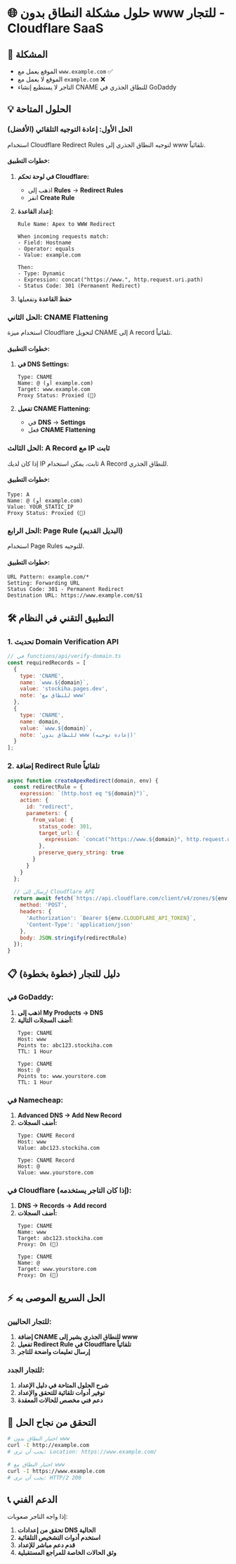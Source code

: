 # 🌐 حلول مشكلة النطاق بدون www للتجار - Cloudflare SaaS

## 🚨 المشكلة
- الموقع يعمل مع `www.example.com` ✅
- الموقع لا يعمل مع `example.com` ❌
- التاجر لا يستطيع إنشاء CNAME للنطاق الجذري في GoDaddy

## 💡 الحلول المتاحة

### الحل الأول: إعادة التوجيه التلقائي (الأفضل)
استخدام Cloudflare Redirect Rules لتوجيه النطاق الجذري إلى www تلقائياً.

#### خطوات التطبيق:
1. **في لوحة تحكم Cloudflare:**
   - اذهب إلى **Rules** → **Redirect Rules**
   - انقر **Create Rule**

2. **إعداد القاعدة:**
   ```
   Rule Name: Apex to WWW Redirect
   
   When incoming requests match:
   - Field: Hostname
   - Operator: equals
   - Value: example.com
   
   Then:
   - Type: Dynamic
   - Expression: concat("https://www.", http.request.uri.path)
   - Status Code: 301 (Permanent Redirect)
   ```

3. **حفظ القاعدة** وتفعيلها

### الحل الثاني: CNAME Flattening
استخدام ميزة Cloudflare لتحويل CNAME إلى A record تلقائياً.

#### خطوات التطبيق:
1. **في DNS Settings:**
   ```
   Type: CNAME
   Name: @ (أو example.com)
   Target: www.example.com
   Proxy Status: Proxied (🧡)
   ```

2. **تفعيل CNAME Flattening:**
   - في **DNS** → **Settings**
   - فعل **CNAME Flattening**

### الحل الثالث: A Record مع IP ثابت
إذا كان لديك IP ثابت، يمكن استخدام A Record للنطاق الجذري.

#### خطوات التطبيق:
```
Type: A
Name: @ (أو example.com)
Value: YOUR_STATIC_IP
Proxy Status: Proxied (🧡)
```

### الحل الرابع: Page Rule (البديل القديم)
استخدام Page Rules للتوجيه.

#### خطوات التطبيق:
```
URL Pattern: example.com/*
Setting: Forwarding URL
Status Code: 301 - Permanent Redirect
Destination URL: https://www.example.com/$1
```

## 🛠️ التطبيق التقني في النظام

### 1. تحديث Domain Verification API
```javascript
// في functions/api/verify-domain.ts
const requiredRecords = [
  {
    type: 'CNAME',
    name: `www.${domain}`,
    value: 'stockiha.pages.dev',
    note: 'للنطاق مع www'
  },
  {
    type: 'CNAME', 
    name: domain,
    value: `www.${domain}`,
    note: 'للنطاق بدون www (إعادة توجيه)'
  }
];
```

### 2. إضافة Redirect Rule تلقائياً
```javascript
async function createApexRedirect(domain, env) {
  const redirectRule = {
    expression: `(http.host eq "${domain}")`,
    action: {
      id: "redirect",
      parameters: {
        from_value: {
          status_code: 301,
          target_url: {
            expression: `concat("https://www.${domain}", http.request.uri.path)`
          },
          preserve_query_string: true
        }
      }
    }
  };
  
  // إرسال إلى Cloudflare API
  return await fetch(`https://api.cloudflare.com/client/v4/zones/${env.ZONE_ID}/rulesets`, {
    method: 'POST',
    headers: {
      'Authorization': `Bearer ${env.CLOUDFLARE_API_TOKEN}`,
      'Content-Type': 'application/json'
    },
    body: JSON.stringify(redirectRule)
  });
}
```

## 📋 دليل للتجار (خطوة بخطوة)

### في GoDaddy:
1. **اذهب إلى My Products → DNS**
2. **أضف السجلات التالية:**
   ```
   Type: CNAME
   Host: www
   Points to: abc123.stockiha.com
   TTL: 1 Hour
   
   Type: CNAME  
   Host: @
   Points to: www.yourstore.com
   TTL: 1 Hour
   ```

### في Namecheap:
1. **Advanced DNS → Add New Record**
2. **أضف السجلات:**
   ```
   Type: CNAME Record
   Host: www
   Value: abc123.stockiha.com
   
   Type: CNAME Record
   Host: @
   Value: www.yourstore.com
   ```

### في Cloudflare (إذا كان التاجر يستخدمه):
1. **DNS → Records → Add record**
2. **أضف السجلات:**
   ```
   Type: CNAME
   Name: www
   Target: abc123.stockiha.com
   Proxy: On (🧡)
   
   Type: CNAME
   Name: @
   Target: www.yourstore.com  
   Proxy: On (🧡)
   ```

## ⚡ الحل السريع الموصى به

### للتجار الحاليين:
1. **إضافة CNAME للنطاق الجذري يشير إلى www**
2. **تفعيل Redirect Rule في Cloudflare تلقائياً**
3. **إرسال تعليمات واضحة للتاجر**

### للتجار الجدد:
1. **شرح الحلول المتاحة في دليل الإعداد**
2. **توفير أدوات تلقائية للتحقق والإعداد**
3. **دعم فني مخصص للحالات المعقدة**

## 🔧 التحقق من نجاح الحل

```bash
# اختبار النطاق بدون www
curl -I http://example.com
# يجب أن ترى: Location: https://www.example.com/

# اختبار النطاق مع www  
curl -I https://www.example.com
# يجب أن ترى: HTTP/2 200
```

## 📞 الدعم الفني

إذا واجه التاجر صعوبات:
1. **تحقق من إعدادات DNS الحالية**
2. **استخدم أدوات التشخيص التلقائية** 
3. **قدم دعم مباشر للإعداد**
4. **وثق الحالات الخاصة للمراجع المستقبلية**
